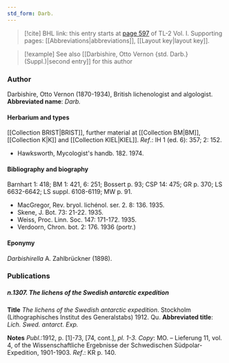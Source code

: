 ```yaml
---
std_form: Darb.
---
```


> [!cite] BHL link: this entry starts at [page 597](https://www.biodiversitylibrary.org/page/33120728) of TL-2 Vol. I.
> Supporting pages: [[Abbreviations|abbreviations]], [[Layout key|layout key]].

> [!example] See also [[Darbishire, Otto Vernon {std. Darb.} (Suppl.)|second entry]] for this author

### Author

Darbishire, Otto Vernon (1870-1934), British lichenologist and algologist. 
**Abbreviated name**: *Darb.*

#### Herbarium and types

[[Collection BRIST|BRIST]], further material at [[Collection BM|BM]], [[Collection K|K]] and [[Collection KIEL|KIEL]].
*Ref*.: IH 1 (ed. 6): 357; 2: 152.
- Hawksworth, Mycologist's handb. 182. 1974.

#### Bibliography and biography

Barnhart 1: 418; BM 1: 421, 6: 251; Bossert p. 93; CSP 14: 475; GR p. 370; LS 6632-6642; LS suppl. 6108-6119; MW p. 91.
- MacGregor, Rev. bryol. lichénol. ser. 2. 8: 136. 1935.
- Skene, J. Bot. 73: 21-22. 1935.
- Weiss, Proc. Linn. Soc. 147: 171-172. 1935.
- Verdoorn, Chron. bot. 2: 176. 1936 (portr.)

#### Eponymy

*Darbishirella* A. Zahlbrückner (1898).

### Publications

##### n.1307. The lichens of the Swedish antarctic expedition

**Title**
*The lichens of the Swedish antarctic expedition*. Stockholm (Lithographisches Institut des Generalstabs) 1912. Qu.
**Abbreviated title**: *Lich. Swed. antarct. Exp.*

**Notes**
*Publ*.:1912, p. \[1\]-73, \[74, cont.\], *pl. 1-3. Copy*: MO. – Lieferung 11, vol. 4, of the Wissenschaftliche Ergebnisse der Schwedischen Südpolar-Expedition, 1901-1903.
*Ref*.: KR p. 140.

